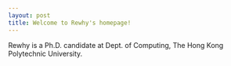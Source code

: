 ```yaml
---
layout: post
title: Welcome to Rewhy's homepage!
---
```


Rewhy is a Ph.D. candidate at Dept. of Computing, The Hong Kong Polytechnic University.

